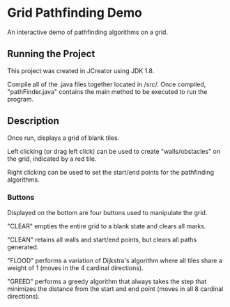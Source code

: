 # Grid Pathfinding Demo
An interactive demo of pathfinding algorithms on a grid.

## Running the Project
This project was created in JCreator using JDK 1.8.

Compile all of the .java files together located in /src/. Once compiled, "pathFinder.java" contains the main method to be executed to run the program.

## Description
Once run, displays a grid of blank tiles.

Left clicking (or drag left click) can be used to create "walls/obstacles" on the grid, indicated by a red tile.

Right clicking can be used to set the start/end points for the pathfinding algorithms.

### Buttons
Displayed on the bottom are four buttons used to manipulate the grid. 

"CLEAR" empties the entire grid to a blank state and clears all marks.

"CLEAN" retains all walls and start/end points, but clears all paths generated.

"FLOOD" performs a variation of Dijkstra's algorithm where all tiles share a weight of 1 (moves in the 4 cardinal directions).

"GREED" performs a greedy algorithm that always takes the step that minimizes the distance from the start and end point (moves in all 8 cardinal directions).
